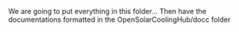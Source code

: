 We are going to put everything in this folder... Then have the documentations formatted in the OpenSolarCoolingHub/docc folder
